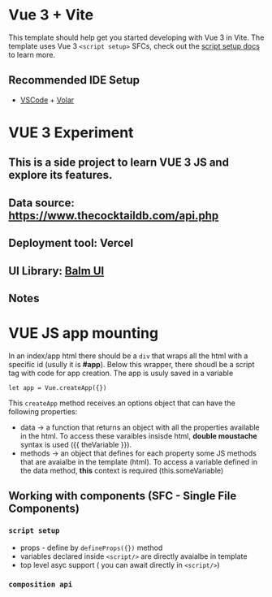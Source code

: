 # Vue 3 + Vite

This template should help get you started developing with Vue 3 in Vite. The template uses Vue 3 `<script setup>` SFCs, check out the [script setup docs](https://v3.vuejs.org/api/sfc-script-setup.html#sfc-script-setup) to learn more.

## Recommended IDE Setup

- [VSCode](https://code.visualstudio.com/) + [Volar](https://marketplace.visualstudio.com/items?itemName=johnsoncodehk.volar)

# VUE 3 Experiment

## This is a side project to learn VUE 3 JS and explore its features.

## Data source: https://www.thecocktaildb.com/api.php

## Deployment tool: Vercel

## UI Library: [Balm UI](https://next-material.balmjs.com/#/)

## Notes

# VUE JS app mounting

In an index/app html there should be a `div` that wraps all the html with a specific id (usully it is **#app**). Below this wrapper, there shoudl be a script tag with code for app creation. The app is usuly saved in a variable

`let app = Vue.createApp({})`

This `createApp` method receives an options object that can have the following properties:

- data -> a function that returns an object with all the properties available in the html. To access these varaibles insisde html, **double moustache** syntax is used ({{ theVariable }}).
- methods -> an object that defines for each property some JS methods that are avaialbe in the template (html). To access a variable defined in the data method, **this** context is required (this.someVariable)

## Working with components (SFC - Single File Components)

### `script setup`

- props - define by `defineProps({})` method
- variables declared inside `<script/>` are directly avaialbe in template
- top level asyc support ( you can await directly in `<script/>`)

### `composition api`
